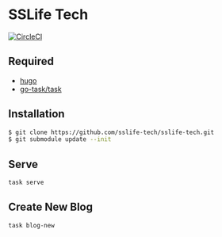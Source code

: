 SSLife Tech
===

[![CircleCI](https://circleci.com/gh/sawadashota/sslife-tech/tree/master.svg?style=svg)](https://circleci.com/gh/sawadashota/sslife-tech/tree/master)

Required
---

* [hugo](https://github.com/gohugoio/hugo)
* [go-task/task](https://github.com/go-task/task)

Installation
---

```bash
$ git clone https://github.com/sslife-tech/sslife-tech.git
$ git submodule update --init
```

Serve
---

```bash
task serve
```

Create New Blog
---

```bash
task blog-new
```
